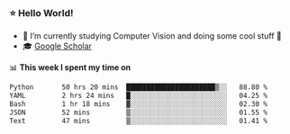 ### ⭐️ Hello World!

<!--
**hologerry/hologerry** is a ✨ _special_ ✨ repository because its `README.md` (this file) appears on your GitHub profile.

Here are some ideas to get you started:

- 🔭 I’m currently working and studying on Computer Vision
- 🌱 I’m currently learning at Peking University
- 💬 Ask me about 
- 📫 How to reach me: E-mail
- 😄 Pronouns: he/his
- ⚡ Fun fact: Music is the Power
-->


- 🔭 I’m currently studying Computer Vision and doing some cool stuff 🤖
- 🎓 [Google Scholar](https://scholar.google.com/citations?user=3ykqW9wAAAAJ&hl=en)


📊 **This week I spent my time on**

<!--START_SECTION:waka-->

```txt
Python       50 hrs 20 mins  ██████████████████████▒░░   88.80 %
YAML         2 hrs 24 mins   █░░░░░░░░░░░░░░░░░░░░░░░░   04.25 %
Bash         1 hr 18 mins    ▓░░░░░░░░░░░░░░░░░░░░░░░░   02.30 %
JSON         52 mins         ▒░░░░░░░░░░░░░░░░░░░░░░░░   01.55 %
Text         47 mins         ▒░░░░░░░░░░░░░░░░░░░░░░░░   01.41 %
```

<!--END_SECTION:waka-->
